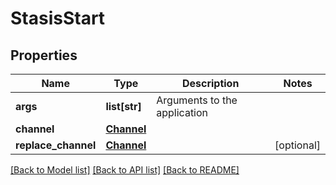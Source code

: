 # StasisStart

## Properties
Name | Type | Description | Notes
------------ | ------------- | ------------- | -------------
**args** | **list[str]** | Arguments to the application | 
**channel** | [**Channel**](Channel.md) |  | 
**replace_channel** | [**Channel**](Channel.md) |  | [optional] 

[[Back to Model list]](../README.md#documentation-for-models) [[Back to API list]](../README.md#documentation-for-api-endpoints) [[Back to README]](../README.md)


